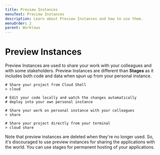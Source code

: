 ```yaml
---
title: Preview Instances
menuText: Preview Instances
description: Learn about Preview Instances and how to use them.
menuOrder: 2
parent: Worklows
---
```


# Preview Instances

Preview Instances are used to share your work with your colleagues and with some stakeholders. Preview Instances are different than **Stages** as it includes both code and data when spun up from your personal instance.

```
# Share your project from Cloud Shell
> cloud

# Edit your code locally and watch the changes automatically
# deploy into your own personal instance

# Share your work on personal instance with your colleagues
> share
```

```
# Share your project directly from your terminal
> cloud share
```

Note that preview instances are deleted when they're no longer used. So, it's discouraged to use preview instances for sharing the applications with the world. You can use stages for permanent hosting of your applications.

